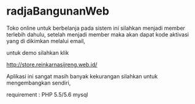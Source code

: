 # radjaBangunanWeb
Toko online 
untuk berbelanja pada sistem ini silahkan menjadi member terlebih dahulu, 
setelah menjadi member maka akan dapat kode aktivasi yang di dikimkan melalui email, 

untuk demo silahkan klik 

http://store.reinkarnasijreng.web.id/

Aplikasi ini sangat masih banyak kekurangan silahkan untuk mengembangkan sendiri, 

requirement : 
PHP 5.5/5.6
mysql

